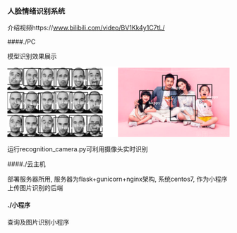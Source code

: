 ### **人脸情绪识别系统**



介绍视频https://www.bilibili.com/video/BV1Kk4y1C7tL/



####./PC

模型识别效果展示

![image-20210118153507172](.\pic\image-20210118153507172.png)

运行recognition_camera.py可利用摄像头实时识别



####./云主机

部署服务器所用, 服务器为flask+gunicorn+nginx架构, 系统centos7, 作为小程序上传图片识别的后端



#### ./小程序

查询及图片识别小程序